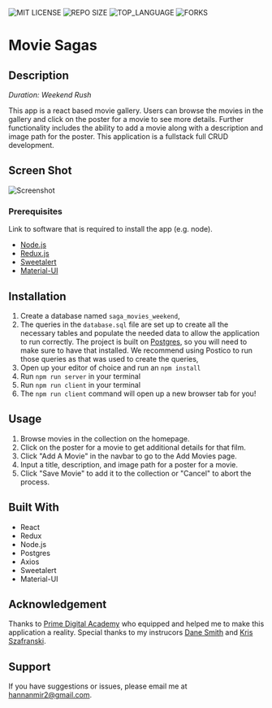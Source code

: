 
![MIT LICENSE](https://img.shields.io/github/license/scottbromander/the_marketplace.svg?style=flat-square)
![REPO SIZE](https://img.shields.io/github/repo-size/scottbromander/the_marketplace.svg?style=flat-square)
![TOP_LANGUAGE](https://img.shields.io/github/languages/top/scottbromander/the_marketplace.svg?style=flat-square)
![FORKS](https://img.shields.io/github/forks/scottbromander/the_marketplace.svg?style=social)

# Movie Sagas

## Description

_Duration: Weekend Rush_

This app is a react based movie gallery. Users can browse the movies in the gallery and click on the poster for a movie to see more details. Further functionality includes the ability to add a movie along with a description and image path for the poster. This application is a fullstack full CRUD development.

## Screen Shot
![Screenshot](https://github.com/hannanmir/movie-sagas/blob/master/public/images/Movies.png)


### Prerequisites

Link to software that is required to install the app (e.g. node).

- [Node.js](https://nodejs.org/en/)
- [Redux.js](https://redux.js.org/)
- [Sweetalert](https://sweetalert.js.org/)
- [Material-UI](https://material-ui.com/)


## Installation

1. Create a database named `saga_movies_weekend`,
2. The queries in the `database.sql` file are set up to create all the necessary tables and populate the needed data to allow the application to run correctly. The project is built on [Postgres](https://www.postgresql.org/download/), so you will need to make sure to have that installed. We recommend using Postico to run those queries as that was used to create the queries, 
3. Open up your editor of choice and run an `npm install`
4. Run `npm run server` in your terminal
5. Run `npm run client` in your terminal
6. The `npm run client` command will open up a new browser tab for you!

## Usage

1. Browse movies in the collection on the homepage.
2. Click on the poster for a movie to get additional details for that film.
3. Click "Add A Movie" in the navbar to go to the Add Movies page.
4. Input a title, description, and image path for a poster for a movie.
5. Click "Save Movie" to add it to the collection or "Cancel" to abort the process.

## Built With

- React
- Redux
- Node.js
- Postgres
- Axios
- Sweetalert
- Material-UI

## Acknowledgement
Thanks to [Prime Digital Academy](www.primeacademy.io) who equipped and helped me to make this application a reality. Special thanks to my instrucors [Dane Smith](https://github.com/DoctorHowser) and [Kris Szafranski](https://github.com/kdszafranski).

## Support
If you have suggestions or issues, please email me at [hannanmir2@gmail.com](mailto:hannanmir2@gmail.com).